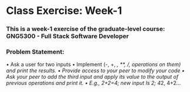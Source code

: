 # Class Exercise: Week-1

### This is a week-1 exercise of the graduate-level course: GNG5300 - Full Stack Software Developer

### Problem Statement: 
•	Ask a user for two inputs
•	Implement (-, +, *, **, /, operations on them) and print the results.
•	Provide access to your peer to modify your code
•	Ask your peer to add the third input and apply its value to the output of previous operations and print it.
•	E.g., 2+2=4; new input Is 2; 4*2, 4+2…

